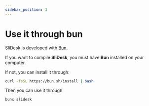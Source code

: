 ```yaml
---
sidebar_position: 3
---
```


# Use it through bun

SliDesk is developed with [Bun](https://bun.sh).

If you want to compile **SliDesk**, you must have **Bun** installed on your computer.

If not, you can install it through:

```sh
curl -fsSL https://bun.sh/install | bash
```

Then you can use it through:

```sh
bunx slidesk
```
